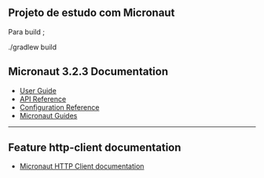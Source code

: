 ## Projeto de estudo com Micronaut

Para build ;

./gradlew build 




## Micronaut 3.2.3 Documentation

- [User Guide](https://docs.micronaut.io/3.2.3/guide/index.html)
- [API Reference](https://docs.micronaut.io/3.2.3/api/index.html)
- [Configuration Reference](https://docs.micronaut.io/3.2.3/guide/configurationreference.html)
- [Micronaut Guides](https://guides.micronaut.io/index.html)
---

## Feature http-client documentation

- [Micronaut HTTP Client documentation](https://docs.micronaut.io/latest/guide/index.html#httpClient)

